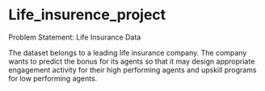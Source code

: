 # Life_insurence_project

Problem Statement: Life Insurance Data

The dataset belongs to a leading life insurance company. The company wants to predict the bonus for its agents so that it may design appropriate engagement activity for their high performing agents and upskill programs for low performing agents.

